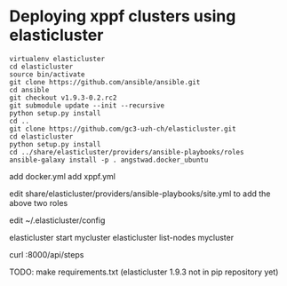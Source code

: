 # Deploying xppf clusters using elasticluster

```
virtualenv elasticluster
cd elasticluster
source bin/activate
git clone https://github.com/ansible/ansible.git
cd ansible
git checkout v1.9.3-0.2.rc2
git submodule update --init --recursive
python setup.py install
cd ..
git clone https://github.com/gc3-uzh-ch/elasticluster.git
cd elasticluster
python setup.py install
cd ../share/elasticluster/providers/ansible-playbooks/roles
ansible-galaxy install -p . angstwad.docker_ubuntu
```

add docker.yml
add xppf.yml

edit share/elasticluster/providers/ansible-playbooks/site.yml to add the above two roles

edit ~/.elasticluster/config

elasticluster start mycluster
elasticluster list-nodes mycluster

curl <frontend-node-ip>:8000/api/steps

TODO: make requirements.txt (elasticluster 1.9.3 not in pip repository yet)
